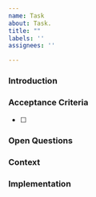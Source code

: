 ```yaml
---
name: Task
about: Task.
title: ""
labels: ''
assignees: ''

---
```


### Introduction


### Acceptance Criteria
- [ ]

### Open Questions

### Context

### Implementation
